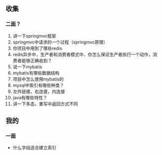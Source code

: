 ## 收集
### 二面？
1. 讲一下springmvc框架
2. springmvc中请求的一个过程（springmvc原理）
3. 你项目中用到了哪些redis
4. redis异步中，生产者和消费者模式中，你怎么保证生产者执行一个动作，消费者能够正确收到？
5. 说一下mybatis
6. mybatis有哪些数据结构
7. 项目中怎么使用mybatis的
8. mysql中索引有哪些种类？
9. 左外链接，右连接，内连接
10. java有哪些特性？
11. 讲一下多态，重写中返回方式不同

## 我的
### 一面
- 什么字段适合建立索引
